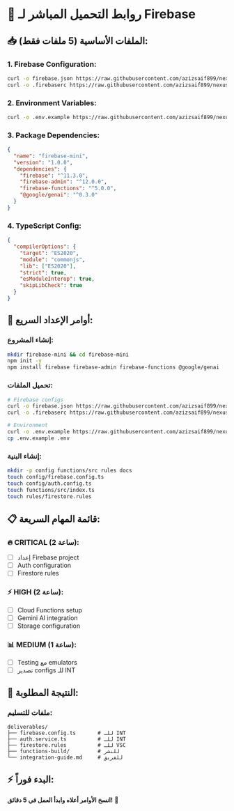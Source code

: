 # 🔗 روابط التحميل المباشر لـ Firebase

## 📥 **الملفات الأساسية (5 ملفات فقط):**

### **1. Firebase Configuration:**
```bash
curl -o firebase.json https://raw.githubusercontent.com/azizsaif899/nexus/main/firebase.json
curl -o .firebaserc https://raw.githubusercontent.com/azizsaif899/nexus/main/.firebaserc
```

### **2. Environment Variables:**
```bash
curl -o .env.example https://raw.githubusercontent.com/azizsaif899/nexus/main/.env.example
```

### **3. Package Dependencies:**
```json
{
  "name": "firebase-mini",
  "version": "1.0.0",
  "dependencies": {
    "firebase": "^11.3.0",
    "firebase-admin": "^12.0.0",
    "firebase-functions": "^5.0.0",
    "@google/genai": "^0.3.0"
  }
}
```

### **4. TypeScript Config:**
```json
{
  "compilerOptions": {
    "target": "ES2020",
    "module": "commonjs",
    "lib": ["ES2020"],
    "strict": true,
    "esModuleInterop": true,
    "skipLibCheck": true
  }
}
```

## 🚀 **أوامر الإعداد السريع:**

### **إنشاء المشروع:**
```bash
mkdir firebase-mini && cd firebase-mini
npm init -y
npm install firebase firebase-admin firebase-functions @google/genai
```

### **تحميل الملفات:**
```bash
# Firebase configs
curl -o firebase.json https://raw.githubusercontent.com/azizsaif899/nexus/main/firebase.json
curl -o .firebaserc https://raw.githubusercontent.com/azizsaif899/nexus/main/.firebaserc

# Environment
curl -o .env.example https://raw.githubusercontent.com/azizsaif899/nexus/main/.env.example
cp .env.example .env
```

### **إنشاء البنية:**
```bash
mkdir -p config functions/src rules docs
touch config/firebase.config.ts
touch config/auth.config.ts
touch functions/src/index.ts
touch rules/firestore.rules
```

## 📋 **قائمة المهام السريعة:**

### **🔥 CRITICAL (2 ساعة):**
- [ ] إعداد Firebase project
- [ ] Auth configuration
- [ ] Firestore rules

### **⚡ HIGH (2 ساعة):**
- [ ] Cloud Functions setup
- [ ] Gemini AI integration
- [ ] Storage configuration

### **📊 MEDIUM (1 ساعة):**
- [ ] Testing مع emulators
- [ ] تصدير configs للـ INT

## 🎯 **النتيجة المطلوبة:**

### **ملفات للتسليم:**
```
deliverables/
├── firebase.config.ts       # للـ INT
├── auth.service.ts          # للـ INT  
├── firestore.rules          # للـ VSC
├── functions-build/         # للنشر
└── integration-guide.md     # للفريق
```

## ⚡ **البدء فوراً:**
**انسخ الأوامر أعلاه وابدأ العمل في 5 دقائق!** 🚀